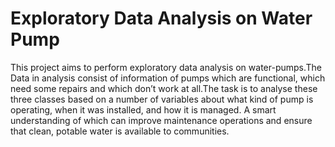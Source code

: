 <h1>Exploratory Data Analysis on Water Pump</h1>
<p></p>This project aims to perform exploratory data analysis on water-pumps.The Data in analysis consist of information of pumps which are functional, which need some repairs and which
don’t work at all.The task is to analyse these three classes based on a number of
variables about what kind of pump is operating, when it was installed, and how
it is managed.
A smart understanding of which can improve maintenance operations and ensure that clean, potable water is available to communities.</p>
